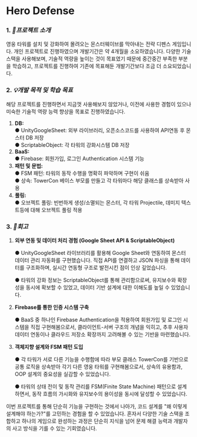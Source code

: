 # Hero Defense


### 1. ___🔧프로젝트 소개___ <br/>
영웅 타워를 설치 및 강화하여 몰려오는 몬스터웨이브를 막아내는 전략 디펜스 게임입니다.
개인 프로젝트로 진행하였으며 개발기간은 약 4개월을 소요하였습니다. 다양한 기술스택을 사용해보며, 기술적 역량을 높이는 것이 목표였기 때문에 중간중간 부족한 부분을 학습하고, 프로젝트를 진행하여 기존에 목표해둔 개발기간보다 조금 더 소요되었습니다. 

### 2. ___💡개발 목적 및 학습 목표___ <br/>
해당 프로젝트를 진행하면서 지금껏 사용해보지 않았거나, 이전에 사용한 경험이 있으나 미숙한 기술적 역량 능력 향상을 목표로 진행하였습니다.
1) ____DB:____ <br/>
   ● UnityGoogleSheet: 외부 라이브러리, 오픈소스코드를 사용하여 API연동 후 몬스터 DB 저장 <br/>
   ● ScriptableObject: 각 타워의 강화시스템 DB 저장
2) ____BaaS:____ <br/>
   ● Firebase: 회원가입, 로그인 Authentication 시스템 기능
3) ____패턴 및 문법:____ <br/>
   ● FSM 패턴: 타워의 동작 수행을 명확히 파악하며 구현이 쉬움 <br/>
   ● 상속: TowerCon 베이스 부모를 만들고 각 타워마다 해당 클래스를 상속받아 사용
4) ____풀링:____ <br/>
   ● 오브젝트 풀링: 빈번하게 생성/소멸되는 몬스터, 각 타워 Projectile, 데미지 텍스트등에 대해 오브젝트 풀링 적용     

### 3. ___🧠회고___ <br/>
1) ____외부 연동 및 데이터 처리 경험 (Google Sheet API & ScriptableObject)____

   ● UnityGoogleSheet 라이브러리를 활용해 Google Sheet와 연동하여 몬스터 데이터 관리 자동화를 구현했습니다. 직접 API를 연결하고 JSON 파싱을 통해 데이터를 구조화하며, 실시간 연동형 구조로 발전시킨 점이 인상 깊었습니다.

   ● 타워의 강화 정보는 ScriptableObject를 통해 관리함으로써, 유지보수와 확장성을 동시에 확보할 수 있었고, 데이터 기반 설계에 대한 이해도를 높일 수 있었습니다.

2) ____Firebase를 통한 인증 시스템 구축____

   ● BaaS 중 하나인 Firebase Authentication을 적용하여 회원가입 및 로그인 시스템을 직접 구현해봄으로서, 클라이언트-서버 구조의 개념을 익히고, 추후 사용자 데이터 연동이나 클라우드 저장소 확장까지 고려해볼 수 있는 기반을 마련했습니다.

3) ____객체지향 설계와 FSM 패턴 도입____

   ● 각 타워가 서로 다른 기능을 수행함에 따라 부모 클래스 TowerCon를 기반으로 공통 로직을 상속받아 각기 다른 영웅 타워를 구현해봄으로서, 상속의 유용함과, OOP 설계의 중요성을 실감할 수 있었습니다.

   ● 타워의 상태 전이 및 동작 관리를 FSM(Finite State Machine) 패턴으로 설계하면서, 동작 흐름의 가시화와 유지보수의 용이성을 동시에 달성할 수 있었습니다.

이번 프로젝트를 통해 단순히 기능을 구현하는 것에서 나아가, 코드 설계를 "왜 이렇게 설계해야 하는가?"를 고민하는 경험을 할 수 있었습니다. 혼자서 다양한 기술 스택을 조합하고 하나의 게임으로 완성하는 과정은 단순히 지식을 넘어 문제 해결 능력과 개발자의 사고 방식을 기를 수 있는 기회였습니다.
